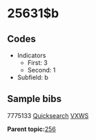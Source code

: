 # 25631$b

## Codes

-   Indicators
    -   First: 3
    -   Second: 1
-   Subfield: b

## Sample bibs

7775133 [Quicksearch](https://search.library.yale.edu/catalog/7775133) [VXWS](http://prodorbis.library.yale.edu:7014/vxws/GetHoldingsService?bibId=7775133)

**Parent topic:**[256](../../tags/256/256.md)

